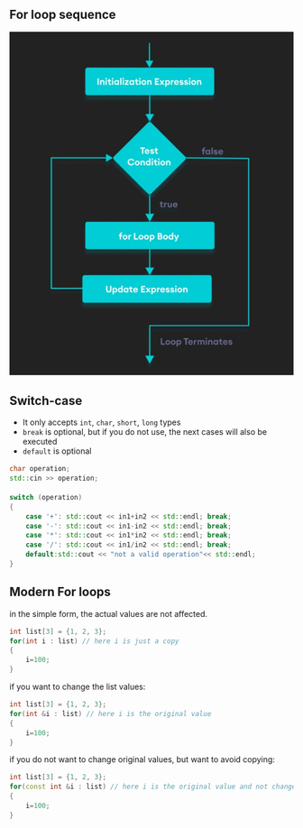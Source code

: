 ## For loop sequence

![](https://github.com/davood-dorostkar/CPP/blob/main/images/for-loop.jpeg)

## Switch-case

- It only accepts `int`, `char`, `short`, `long` types
- `break` is optional, but if you do not use, the next cases will also be executed
- `default` is optional

```cpp
char operation;
std::cin >> operation;

switch (operation)
{
    case '+': std::cout << in1+in2 << std::endl; break;
    case '-': std::cout << in1-in2 << std::endl; break;
    case '*': std::cout << in1*in2 << std::endl; break;
    case '/': std::cout << in1/in2 << std::endl; break;
    default:std::cout << "not a valid operation"<< std::endl;
}
```

## Modern For loops

in the simple form, the actual values are not affected.

```cpp
int list[3] = {1, 2, 3};
for(int i : list) // here i is just a copy
{
    i=100;
}
```

if you want to change the list values:

```cpp
int list[3] = {1, 2, 3};
for(int &i : list) // here i is the original value
{
    i=100;
}
```

if you do not want to change original values, but want to avoid copying:

```cpp
int list[3] = {1, 2, 3};
for(const int &i : list) // here i is the original value and not changeable
{
    i=100;
}
```
